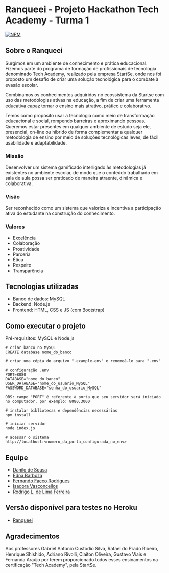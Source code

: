 # Ranqueei - Projeto Hackathon Tech Academy - Turma 1
[![NPM](https://img.shields.io/npm/l/react)](https://github.com/Ranqueei-Team/Projeto_Hackathon_TechAcademy/blob/main/LICENSE)

## Sobre o Ranqueei
Surgimos em um ambiente de conhecimento e prática educacional. Fizemos parte do programa de formação de profissionais de tecnologia denominado Tech Academy, realizado pela empresa StartSe, onde nos foi proposto um desafio de criar uma solução tecnológica para o combate à evasão escolar.

Combinamos os conhecimentos adquiridos no ecossistema da Startse com uso das metodologias ativas na educação, a fim de criar uma ferramenta educativa capaz tornar o ensino mais atrativo, prático e colaborativo.

Temos como propósito usar a tecnologia como meio de transformação educacional e social, rompendo barreiras e aproximando pessoas. Queremos estar presentes em qualquer ambiente de estudo seja ele, presencial, on-line ou híbrido de forma complementar a qualquer metodologia de ensino por meio de soluções tecnológicas leves, de fácil usabilidade e adaptabilidade.

### Missão
Desenvolver um sistema gamificado interligado às metodologias já existentes no ambiente escolar, de modo que o conteúdo trabalhado em sala de aula possa ser praticado de maneira atraente, dinâmica e colaborativa.

### Visão
Ser reconhecido como um sistema que valoriza e incentiva a participação ativa do estudante na construção do conhecimento.

### Valores
- Excelência 
- Colaboração 
- Proatividade
- Parceria 
- Ética 
- Respeito
- Transparência

## Tecnologias utilizadas
- Banco de dados: MySQL
- Backend: Node.js
- Frontend: HTML, CSS e JS (com Bootstrap)

## Como executar o projeto

Pré-requisitos: MySQL e Node.js
```
# criar banco no MySQL
CREATE database nome_do_banco
    
# criar uma cópia do arquivo ".example-env" e renomeá-lo para ".env"

# configuração .env
PORT=8080 
DATABASE="nome_do_banco"
USER_DATABASE="nome_do_usuario_MySQL"
PASSWORD_DATABASE="senha_do_usuario_MySQL"

OBS: campo "PORT" é referente à porta que seu servidor será iniciado no computador, por exemplo: 8080,3000

# instalar bibliotecas e dependências necessárias
npm install

# iniciar servidor
node index.js

# acessar o sistema
http://localhost:<numero_da_porta_configurada_no_env>
```

## Equipe
- [Danilo de Sousa](https://www.linkedin.com/in/danilocdesousa/)
- [Edna Barboza](https://www.linkedin.com/in/ednabarboza/)
- [Fernando Facco Rodrigues](https://www.linkedin.com/in/fernandofacco/)
- [Isadora Vasconcellos](https://www.linkedin.com/in/isadora-vasconcellos/)
- [Rodrigo L. de Lima Ferreira](https://www.linkedin.com/in/rllimaferreira/)

## Versão disponível para testes no Heroku
- [Ranqueei](https://ranqueei.herokuapp.com/)

## Agradecimentos
Aos professores Gabriel Antonio Custódio Silva, Rafael do Prado Ribeiro, Henrique Shishido, Adriano Rivolli, Claiton Oliveira, Gustavo Viais e Fernanda Araújo por terem proporcionado todos esses ensinamentos na certificação "Tech Academy", pela StartSe.